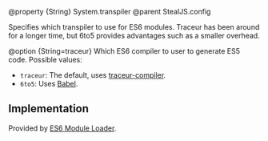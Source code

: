 @property {String} System.transpiler
@parent StealJS.config

Specifies which transpiler to use for ES6 modules. Traceur has been around for a longer time, but 6to5 provides advantages such as a smaller overhead.

@option {String=traceur} Which ES6 compiler to user to generate ES5 code. Possible values:

* `traceur`: The default, uses [traceur-compiler](https://github.com/google/traceur-compiler).
* `6to5`: Uses [Babel](https://babeljs.io/).

## Implementation

Provided by [ES6 Module Loader](https://github.com/ModuleLoader/es6-module-loader).
